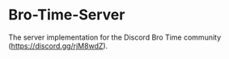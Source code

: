 # Bro-Time-Server
The server implementation for the Discord Bro Time community (https://discord.gg/rjM8wdZ).
